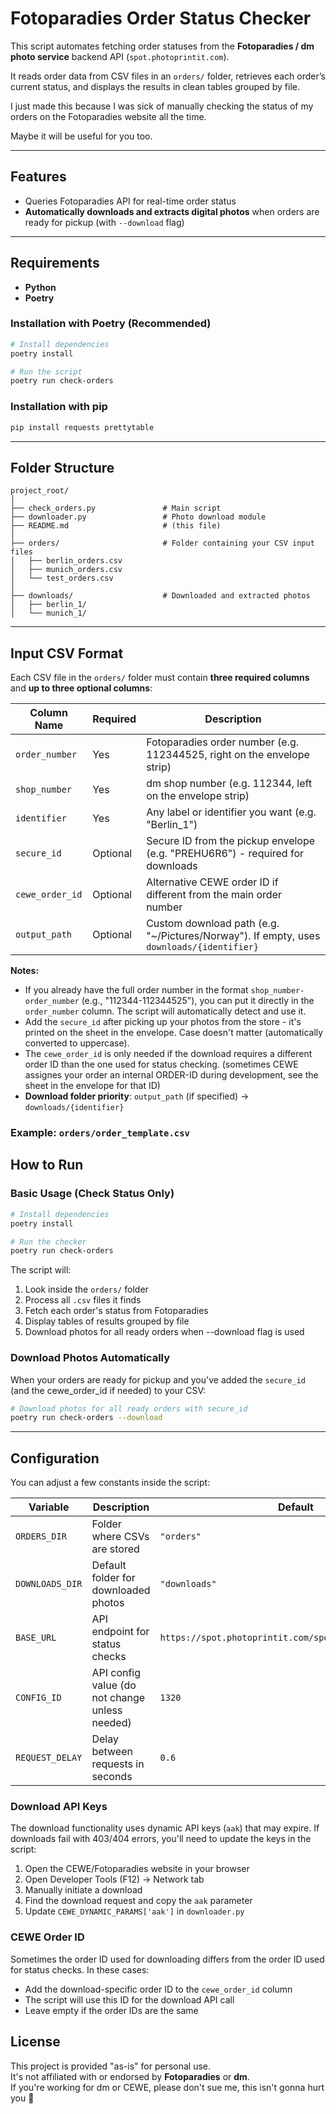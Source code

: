 # Fotoparadies Order Status Checker

This script automates fetching order statuses from the **Fotoparadies / dm photo service** backend API (`spot.photoprintit.com`).

It reads order data from CSV files in an `orders/` folder, retrieves each order’s current status, and displays the results in clean tables grouped by file.  

I just made this because I was sick of manually checking the status of my orders on the Fotoparadies website all the time.

Maybe it will be useful for you too.

---

##  Features

- Queries Fotoparadies API for real-time order status
- **Automatically downloads and extracts digital photos** when orders are ready for pickup (with `--download` flag)

---

## Requirements

- **Python**
- **Poetry** 

### Installation with Poetry (Recommended)

```bash
# Install dependencies
poetry install

# Run the script
poetry run check-orders
```

### Installation with pip

```bash
pip install requests prettytable
```

---

## Folder Structure

```
project_root/
│
├── check_orders.py               # Main script
├── downloader.py                 # Photo download module
├── README.md                     # (this file)
│
├── orders/                       # Folder containing your CSV input files
│   ├── berlin_orders.csv
│   ├── munich_orders.csv
│   └── test_orders.csv
│
├── downloads/                    # Downloaded and extracted photos
│   ├── berlin_1/
│   └── munich_1/
```

---

## Input CSV Format

Each CSV file in the `orders/` folder must contain **three required columns** and **up to three optional columns**:

| Column Name      | Required | Description                                                                             |
|------------------|----------|-----------------------------------------------------------------------------------------|
| `order_number`   | Yes      | Fotoparadies order number (e.g. 112344525, right on the envelope strip)                 | 
| `shop_number`    | Yes      | dm shop number (e.g. 112344, left on the envelope strip)                                |
| `identifier`     | Yes      | Any label or identifier you want (e.g. "Berlin_1")                                      |
| `secure_id`      | Optional | Secure ID from the pickup envelope (e.g. "PREHU6R6") - required for downloads           |
| `cewe_order_id`  | Optional | Alternative CEWE order ID if different from the main order number                       |
| `output_path`    | Optional | Custom download path (e.g. "~/Pictures/Norway"). If empty, uses `downloads/{identifier}`|

**Notes:** 
- If you already have the full order number in the format `shop_number-order_number` (e.g., "112344-112344525"), you can put it directly in the `order_number` column. The script will automatically detect and use it.
- Add the `secure_id` after picking up your photos from the store - it's printed on the sheet in the envelope. Case doesn't matter (automatically converted to uppercase).
- The `cewe_order_id` is only needed if the download requires a different order ID than the one used for status checking.
  (sometimes CEWE assignes your order an internal ORDER-ID during development, see the sheet in the envelope for that ID)
- **Download folder priority**: `output_path` (if specified) → `downloads/{identifier}`

### Example: `orders/order_template.csv`


## How to Run

### Basic Usage (Check Status Only)

```bash
# Install dependencies
poetry install

# Run the checker
poetry run check-orders
```

The script will:

1. Look inside the `orders/` folder
2. Process all `.csv` files it finds
3. Fetch each order's status from Fotoparadies
4. Display tables of results grouped by file
5. Download photos for all ready orders when --download flag is used

### Download Photos Automatically

When your orders are ready for pickup and you've added the `secure_id` (and the cewe_order_id if needed)  to your CSV:

```bash
# Download photos for all ready orders with secure_id
poetry run check-orders --download
```

---

## Configuration

You can adjust a few constants inside the script:

| Variable        | Description                  | Default                                                   |
|-----------------|------------------------------------------------|-----------------------------------------------------------|
| `ORDERS_DIR`    | Folder where CSVs are stored                   | `"orders"`                                                |
| `DOWNLOADS_DIR` | Default folder for downloaded photos           | `"downloads"`                                             |
| `BASE_URL`      | API endpoint for status checks                 | `https://spot.photoprintit.com/spotapi/orderInfo/order`   |
| `CONFIG_ID`     | API config value (do not change unless needed) | `1320`                                                    |
| `REQUEST_DELAY` | Delay between requests in seconds              | `0.6`                                                     |

### Download API Keys

The download functionality uses dynamic API keys (`aak`) that may expire. If downloads fail with 403/404 errors, you'll need to update the keys in the script:

1. Open the CEWE/Fotoparadies website in your browser
2. Open Developer Tools (F12) → Network tab
3. Manually initiate a download
4. Find the download request and copy the `aak` parameter
5. Update `CEWE_DYNAMIC_PARAMS['aak']` in `downloader.py`

### CEWE Order ID

Sometimes the order ID used for downloading differs from the order ID used for status checks. In these cases:
- Add the download-specific order ID to the `cewe_order_id` column
- The script will use this ID for the download API call
- Leave empty if the order IDs are the same


## License

This project is provided "as-is" for personal use.  
It's not affiliated with or endorsed by **Fotoparadies** or **dm**.  
If you're working for dm or CEWE, please don't sue me, this isn't gonna hurt you 🙂
